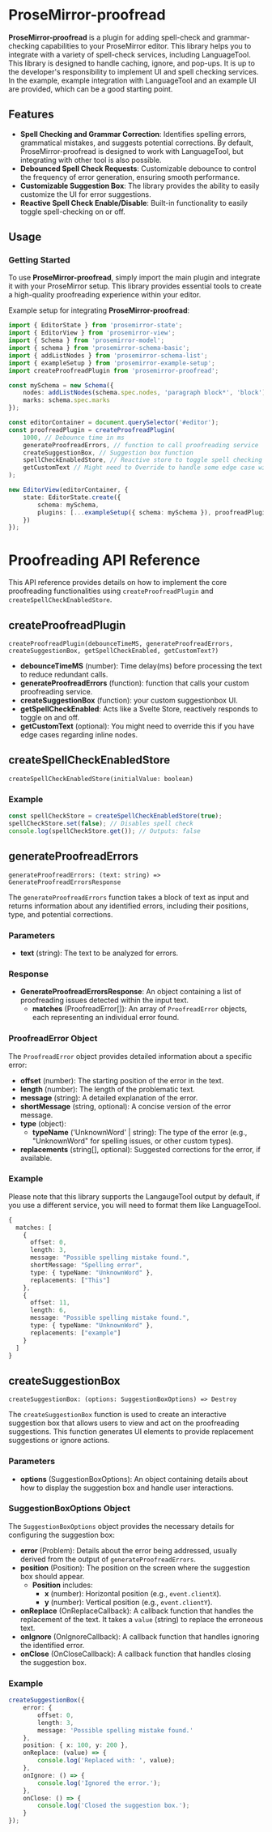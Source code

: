 # ProseMirror-proofread

**ProseMirror-proofread** is a plugin for adding spell-check and grammar-checking capabilities to your ProseMirror editor. This library helps you to integrate with a variety of spell-check services, including LanguageTool. This library is designed to handle caching, ignore, and pop-ups. It is up to the developer's responsibility to implement UI and spell checking services. In the example, example integration with LanguageTool and an example UI are provided, which can be a good starting point.

## Features

- **Spell Checking and Grammar Correction**: Identifies spelling errors, grammatical mistakes, and suggests potential corrections. By default, ProseMirror-proofread is designed to work with LanguageTool, but integrating with other tool is also possible.
- **Debounced Spell Check Requests**: Customizable debounce to control the frequency of error generation, ensuring smooth performance.
- **Customizable Suggestion Box**: The library provides the ability to easily customize the UI for error suggestions.
- **Reactive Spell Check Enable/Disable**: Built-in functionality to easily toggle spell-checking on or off.

## Usage

### Getting Started

To use **ProseMirror-proofread**, simply import the main plugin and integrate it with your ProseMirror setup. This library provides essential tools to create a high-quality proofreading experience within your editor.

Example setup for integrating **ProseMirror-proofread**:

```typescript
import { EditorState } from 'prosemirror-state';
import { EditorView } from 'prosemirror-view';
import { Schema } from 'prosemirror-model';
import { schema } from 'prosemirror-schema-basic';
import { addListNodes } from 'prosemirror-schema-list';
import { exampleSetup } from 'prosemirror-example-setup';
import createProofreadPlugin from 'prosemirror-proofread';

const mySchema = new Schema({
	nodes: addListNodes(schema.spec.nodes, 'paragraph block*', 'block'),
	marks: schema.spec.marks
});

const editorContainer = document.querySelector('#editor');
const proofreadPlugin = createProofreadPlugin(
	1000, // Debounce time in ms
	generateProofreadErrors, // function to call proofreading service
	createSuggestionBox, // Suggestion box function
	spellCheckEnabledStore, // Reactive store to toggle spell checking
	getCustomText // Might need to Override to handle some edge case with inline nodes
);

new EditorView(editorContainer, {
	state: EditorState.create({
		schema: mySchema,
		plugins: [...exampleSetup({ schema: mySchema }), proofreadPlugin]
	})
});
```

# Proofreading API Reference

This API reference provides details on how to implement the core proofreading functionalities using `createProofreadPlugin` and `createSpellCheckEnabledStore`.

## createProofreadPlugin

`createProofreadPlugin(debounceTimeMS, generateProofreadErrors, createSuggestionBox, getSpellCheckEnabled, getCustomText?)`


- **debounceTimeMS** (number): Time delay(ms) before processing the text to reduce redundant calls.
- **generateProofreadErrors** (function): function that calls your custom proofreading service.
- **createSuggestionBox** (function): your custom suggestionbox UI.
- **getSpellCheckEnabled**: Acts like a Svelte Store, reactively responds to toggle on and off.
- **getCustomText** (optional): You might need to override this if you have edge cases regarding inline nodes.


## createSpellCheckEnabledStore

`createSpellCheckEnabledStore(initialValue: boolean)`

### Example

```typescript
const spellCheckStore = createSpellCheckEnabledStore(true);
spellCheckStore.set(false); // Disables spell check
console.log(spellCheckStore.get()); // Outputs: false
```

## generateProofreadErrors

`generateProofreadErrors: (text: string) => GenerateProofreadErrorsResponse`

The `generateProofreadErrors` function takes a block of text as input and returns information about any identified errors, including their positions, type, and potential corrections.

### Parameters

- **text** (string): The text to be analyzed for errors.

### Response

- **GenerateProofreadErrorsResponse**: An object containing a list of proofreading issues detected within the input text.
  - **matches** (ProofreadError[]): An array of `ProofreadError` objects, each representing an individual error found.

### ProofreadError Object

The `ProofreadError` object provides detailed information about a specific error:

- **offset** (number): The starting position of the error in the text.
- **length** (number): The length of the problematic text.
- **message** (string): A detailed explanation of the error.
- **shortMessage** (string, optional): A concise version of the error message.
- **type** (object):
  - **typeName** ('UnknownWord' | string): The type of the error (e.g., "UnknownWord" for spelling issues, or other custom types).
- **replacements** (string[], optional): Suggested corrections for the error, if available.

### Example
Please note that this library supports the LangaugeTool output by default, if you use a different service, you will need to format them like LanguageTool.
```typescript
{
  matches: [
    {
      offset: 0,
      length: 3,
      message: "Possible spelling mistake found.",
      shortMessage: "Spelling error",
      type: { typeName: "UnknownWord" },
      replacements: ["This"]
    },
    {
      offset: 11,
      length: 6,
      message: "Possible spelling mistake found.",
      type: { typeName: "UnknownWord" },
      replacements: ["example"]
    }
  ]
}
```

## createSuggestionBox

`createSuggestionBox: (options: SuggestionBoxOptions) => Destroy`

The `createSuggestionBox` function is used to create an interactive suggestion box that allows users to view and act on the proofreading suggestions. This function generates UI elements to provide replacement suggestions or ignore actions.

### Parameters

- **options** (SuggestionBoxOptions): An object containing details about how to display the suggestion box and handle user interactions.

### SuggestionBoxOptions Object

The `SuggestionBoxOptions` object provides the necessary details for configuring the suggestion box:

- **error** (Problem): Details about the error being addressed, usually derived from the output of `generateProofreadErrors`.
- **position** (Position): The position on the screen where the suggestion box should appear.
  - **Position** includes:
    - **x** (number): Horizontal position (e.g., `event.clientX`).
    - **y** (number): Vertical position (e.g., `event.clientY`).
- **onReplace** (OnReplaceCallback): A callback function that handles the replacement of the text. It takes a `value` (string) to replace the erroneous text.
- **onIgnore** (OnIgnoreCallback): A callback function that handles ignoring the identified error.
- **onClose** (OnCloseCallback): A callback function that handles closing the suggestion box.

### Example

```typescript
createSuggestionBox({
	error: {
		offset: 0,
		length: 3,
		message: 'Possible spelling mistake found.'
	},
	position: { x: 100, y: 200 },
	onReplace: (value) => {
		console.log('Replaced with: ', value);
	},
	onIgnore: () => {
		console.log('Ignored the error.');
	},
	onClose: () => {
		console.log('Closed the suggestion box.');
	}
});
```
